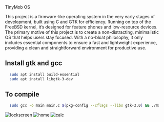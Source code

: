 TinyMob OS 


This project is a firmware-like operating system in the very early stages of development, built using C and GTK for efficiency. Running on top of the FreeBSD kernel, it’s designed for feature phones and low-resource devices. The primary motive of this project is to create a non-distracting, minimalistic OS that helps users stay focused. With a no-bloat philosophy, it only includes essential components to ensure a fast and lightweight experience, providing a clean and straightforward environment for productive use.

## Install gtk and gcc



```bash
  sudo apt install build-essential
  sudo apt install libgtk-3-dev

```



    
## To compile 



```bash
  sudo gcc -o main main.c $(pkg-config --cflags --libs gtk-3.0) && ./main![calc](https://github.com/user-attachments/assets/586d2b6c-8ddf-423d-9dee-c1af6a8e8595)


```

![lockscreen](https://github.com/user-attachments/assets/826ba1b3-9524-49cc-924d-d38813971b33)
![home](https://github.com/user-attachments/assets/208b0943-14d7-4de7-a3ad-b183e6e49df7)
![calc](https://github.com/user-attachments/assets/624da745-c810-48b8-95f4-4aa38ac4ab01)
